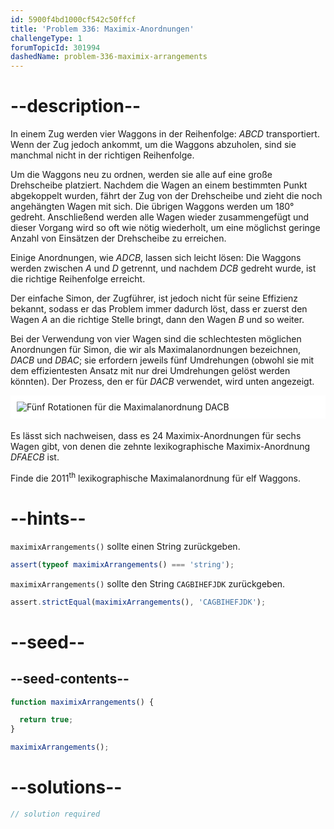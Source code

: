 ```yaml
---
id: 5900f4bd1000cf542c50ffcf
title: 'Problem 336: Maximix-Anordnungen'
challengeType: 1
forumTopicId: 301994
dashedName: problem-336-maximix-arrangements
---
```


# --description--

In einem Zug werden vier Waggons in der Reihenfolge: $ABCD$ transportiert. Wenn der Zug jedoch ankommt, um die Waggons abzuholen, sind sie manchmal nicht in der richtigen Reihenfolge.

Um die Waggons neu zu ordnen, werden sie alle auf eine große Drehscheibe platziert. Nachdem die Wagen an einem bestimmten Punkt abgekoppelt wurden, fährt der Zug von der Drehscheibe und zieht die noch angehängten Wagen mit sich. Die übrigen Waggons werden um 180° gedreht. Anschließend werden alle Wagen wieder zusammengefügt und dieser Vorgang wird so oft wie nötig wiederholt, um eine möglichst geringe Anzahl von Einsätzen der Drehscheibe zu erreichen.

Einige Anordnungen, wie $ADCB$, lassen sich leicht lösen: Die Waggons werden zwischen $A$ und $D$ getrennt, und nachdem $DCB$ gedreht wurde, ist die richtige Reihenfolge erreicht.

Der einfache Simon, der Zugführer, ist jedoch nicht für seine Effizienz bekannt, sodass er das Problem immer dadurch löst, dass er zuerst den Wagen $A$ an die richtige Stelle bringt, dann den Wagen $B$ und so weiter.

Bei der Verwendung von vier Wagen sind die schlechtesten möglichen Anordnungen für Simon, die wir als Maximalanordnungen bezeichnen, $DACB$ und $DBAC$; sie erfordern jeweils fünf Umdrehungen (obwohl sie mit dem effizientesten Ansatz mit nur drei Umdrehungen gelöst werden könnten). Der Prozess, den er für $DACB$ verwendet, wird unten angezeigt.

<img alt="Fünf Rotationen für die Maximalanordnung DACB" src="https://cdn.freecodecamp.org/curriculum/project-euler/maximix-arrangements.gif" style="background-color: white; padding: 10px; display: block; margin-right: auto; margin-left: auto; margin-bottom: 1.2rem;" />

Es lässt sich nachweisen, dass es 24 Maximix-Anordnungen für sechs Wagen gibt, von denen die zehnte lexikographische Maximix-Anordnung $DFAECB$ ist.

Finde die ${2011}^{\text{th}}$ lexikographische Maximalanordnung für elf Waggons.

# --hints--

`maximixArrangements()` sollte einen String zurückgeben.

```js
assert(typeof maximixArrangements() === 'string');
```

`maximixArrangements()` sollte den String `CAGBIHEFJDK` zurückgeben.

```js
assert.strictEqual(maximixArrangements(), 'CAGBIHEFJDK');
```

# --seed--

## --seed-contents--

```js
function maximixArrangements() {

  return true;
}

maximixArrangements();
```

# --solutions--

```js
// solution required
```
